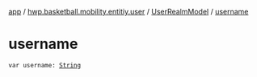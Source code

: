 [app](../../index.md) / [hwp.basketball.mobility.entitiy.user](../index.md) / [UserRealmModel](index.md) / [username](.)

# username

`var username: `[`String`](https://kotlinlang.org/api/latest/jvm/stdlib/kotlin/-string/index.html)